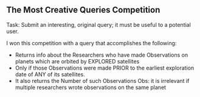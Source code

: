 ## The Most Creative Queries Competition
Task: Submit an interesting, original query; it must be useful to a potential user.

I won this competition with a query that accomplishes the following:
- Returns info about the Researchers who have made Observations on planets which are orbited by EXPLORED satellites
- Only if those Observations were made PRIOR to the earliest exploration date of ANY of its satellites.
- It also returns the Number of such Observations
Obs: it is irrelevant if multiple researchers wrote observations on the same planet